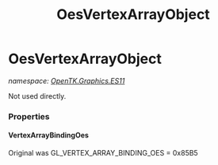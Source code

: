 ﻿---
title: OesVertexArrayObject
---

# OesVertexArrayObject
_namespace: [OpenTK.Graphics.ES11](N-OpenTK.Graphics.ES11.html)_

Not used directly.



### Properties

#### VertexArrayBindingOes
Original was GL_VERTEX_ARRAY_BINDING_OES = 0x85B5

